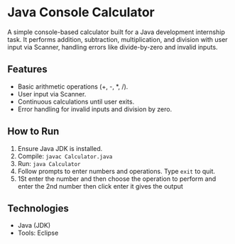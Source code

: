 # Java Console Calculator

A simple console-based calculator built for a Java development internship task. It performs addition, subtraction, multiplication, and division with user input via Scanner, handling errors like divide-by-zero and invalid inputs.

## Features
- Basic arithmetic operations (+, -, *, /).
- User input via Scanner.
- Continuous calculations until user exits.
- Error handling for invalid inputs and division by zero.

## How to Run
1. Ensure Java JDK is installed.
2. Compile: `javac Calculator.java`
3. Run: `java Calculator`
4. Follow prompts to enter numbers and operations. Type `exit` to quit.
5. 1St enter the number and then choose the operation to perform and enter the 2nd number then click enter it gives the output 
## Technologies
- Java (JDK)
- Tools: Eclipse 

